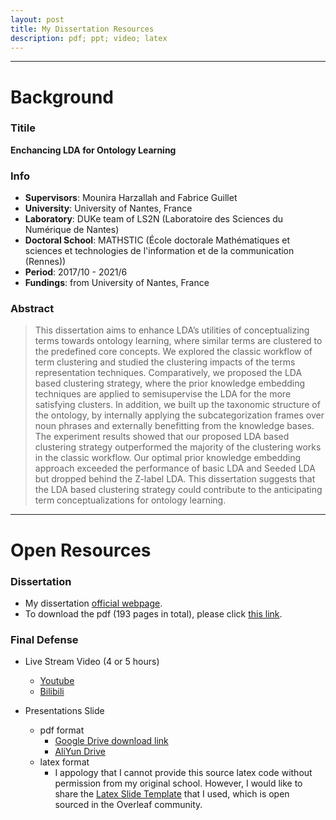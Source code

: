 ```yaml
---
layout: post
title: My Dissertation Resources
description: pdf; ppt; video; latex
---
```


---
Background
============

### Titile ###
**Enchancing LDA for Ontology Learning**

### Info ###
* **Supervisors**: Mounira Harzallah and Fabrice Guillet 
* **University**: University of Nantes, France
* **Laboratory**: DUKe team of LS2N (Laboratoire des Sciences du Numérique de Nantes)
* **Doctoral School**: MATHSTIC (École doctorale Mathématiques et sciences et technologies de l'information et de la communication (Rennes))
* **Period**: 2017/10 - 2021/6
* **Fundings**: from University of Nantes, France

### Abstract ###
<blockquote>
<p>
This dissertation aims to enhance LDA’s utilities of conceptualizing terms towards ontology learning, where similar terms are clustered to the predefined core concepts. We explored the classic workflow of term clustering and studied the clustering impacts of the terms representation techniques. Comparatively, we proposed the LDA based clustering strategy, where the prior knowledge embedding techniques are applied to semisupervise the LDA for the more satisfying clusters. In addition, we built up the taxonomic structure of the ontology, by internally applying the subcategorization frames over noun phrases and externally benefitting from the knowledge bases. The experiment results showed that our proposed LDA based clustering strategy outperformed the majority of the clustering works in the classic workflow. Our optimal prior knowledge embedding approach exceeded the performance of basic LDA and Seeded LDA but dropped behind the Z-label LDA. This dissertation suggests that the LDA based clustering strategy could contribute to the anticipating term conceptualizations for ontology learning.
</p>
</blockquote>


---
Open Resources
============

### Dissertation ###
* My dissertation [official webpage](https://www.theses.fr/2021NANT4007).
* To download the pdf (193 pages in total), please click [this link](https://archive.bu.univ-nantes.fr/pollux/fichiers/download/b0d41851-9df3-411e-83db-27268920af96). 


### Final Defense ###

* Live Stream Video (4 or 5 hours)
    * [Youtube](https://youtu.be/ZsJI2BklF_Y)
    * [Bilibili](https://www.bilibili.com/video/BV1kV411x7Bk/?share_source=copy_web&vd_source=a51cc97bb4f90227dbb9a8ef5b5259b9)


* Presentations Slide
  * pdf format
    * [Google Drive download link](https://drive.google.com/file/d/1CPUUVLNyk3wqm6qT3S6gqTkzET2WCJbv/view?usp=sharing)
    * [AliYun Drive](https://www.aliyundrive.com/s/pNBju6PbZ2D)
  * latex format 
    * I appology that I cannot provide this source latex code without permission from my original school. However, I would like to share the [Latex Slide Template](https://www.overleaf.com/latex/templates/thu-beamer-theme/vwnqmzndvwyb) that I used, which is open sourced in the Overleaf community. 



